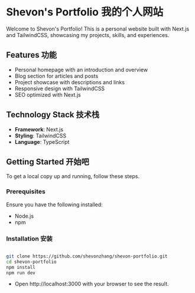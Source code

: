 # Shevon's Portfolio 我的个人网站

Welcome to Shevon's Portfolio! This is a personal website built with Next.js and TailwindCSS, showcasing my projects, skills, and experiences.

## Features 功能

- Personal homepage with an introduction and overview
- Blog section for articles and posts
- Project showcase with descriptions and links
- Responsive design with TailwindCSS
- SEO optimized with Next.js

## Technology Stack 技术栈

- **Framework**: Next.js
- **Styling**: TailwindCSS
- **Language**: TypeScript

## Getting Started 开始吧

To get a local copy up and running, follow these steps.

### Prerequisites

Ensure you have the following installed:

- Node.js
- npm

### Installation 安装

```bash

git clone https://github.com/shevonzhang/shevon-portfolio.git
cd shevon-portfolio
npm install
npm run dev

```

- Open http://localhost:3000 with your browser to see the result.
